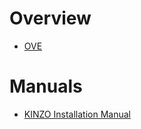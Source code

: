 # Overview

- [OVE](https://www.ovedecors.com/)

# Manuals

- [KINZO Installation Manual](kinzo-installation-manual.pdf)
